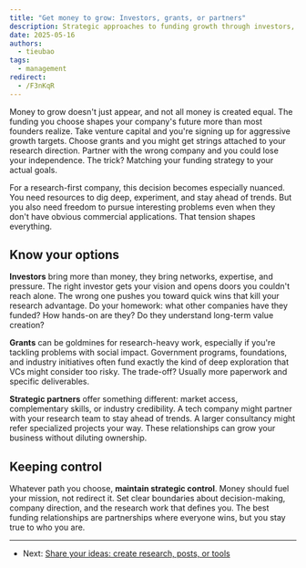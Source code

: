 ```yaml
---
title: "Get money to grow: Investors, grants, or partners"
description: Strategic approaches to funding growth through investors, grants, and partnerships. Learn how to choose the right funding path and maintain control while scaling your research-first company.
date: 2025-05-16
authors:
  - tieubao
tags:
  - management
redirect:
  - /F3nKqR
---
```


Money to grow doesn't just appear, and not all money is created equal. The funding you choose shapes your company's future more than most founders realize. Take venture capital and you're signing up for aggressive growth targets. Choose grants and you might get strings attached to your research direction. Partner with the wrong company and you could lose your independence. The trick? Matching your funding strategy to your actual goals.

For a research-first company, this decision becomes especially nuanced. You need resources to dig deep, experiment, and stay ahead of trends. But you also need freedom to pursue interesting problems even when they don't have obvious commercial applications. That tension shapes everything.

## Know your options

**Investors** bring more than money, they bring networks, expertise, and pressure. The right investor gets your vision and opens doors you couldn't reach alone. The wrong one pushes you toward quick wins that kill your research advantage. Do your homework: what other companies have they funded? How hands-on are they? Do they understand long-term value creation?

**Grants** can be goldmines for research-heavy work, especially if you're tackling problems with social impact. Government programs, foundations, and industry initiatives often fund exactly the kind of deep exploration that VCs might consider too risky. The trade-off? Usually more paperwork and specific deliverables.

**Strategic partners** offer something different: market access, complementary skills, or industry credibility. A tech company might partner with your research team to stay ahead of trends. A larger consultancy might refer specialized projects your way. These relationships can grow your business without diluting ownership.

## Keeping control

Whatever path you choose, **maintain strategic control**. Money should fuel your mission, not redirect it. Set clear boundaries about decision-making, company direction, and the research work that defines you. The best funding relationships are partnerships where everyone wins, but you stay true to who you are.

---

- Next: [Share your ideas: create research, posts, or tools](sharing-ideas.md)
